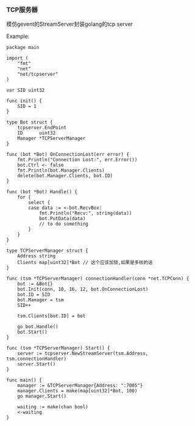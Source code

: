 ### TCP服务器 ###

模仿gevent的StreamServer封装golang的tcp server 


Example:

    package main
    
    import (
    	"fmt"
    	"net"
    	"net/tcpserver"
    )
    
    var SID uint32
    
    func init() {
    	SID = 1
    }
    
    type Bot struct {
    	tcpserver.EndPoint
    	ID      uint32
    	Manager *TCPServerManager
    }
    
    func (bot *Bot) OnConnectionLost(err error) {
    	fmt.Println("Connection Lost:", err.Error())
    	bot.Ctrl <- false
    	fmt.Println(bot.Manager.Clients)
    	delete(bot.Manager.Clients, bot.ID)
    }
    
    func (bot *Bot) Handle() {
    	for {
    		select {
    		case data := <-bot.RecvBox:
    			fmt.Println("Recv:", string(data))
    			bot.PutData(data)
    			// to do something
    		}
    	}
    }
    
    type TCPServerManager struct {
    	Address string
    	Clients map[uint32]*Bot // 这个应该加锁,如果是多核的话
    }
    
    func (tsm *TCPServerManager) connectionHandler(conn *net.TCPConn) {
    	bot := &Bot{}
    	bot.Init(conn, 10, 16, 12, bot.OnConnectionLost)
    	bot.ID = SID
    	bot.Manager = tsm
    	SID++
    
    	tsm.Clients[bot.ID] = bot
    
    	go bot.Handle()
    	bot.Start()
    }
    
    func (tsm *TCPServerManager) Start() {
    	server := tcpserver.NewStreamServer(tsm.Address, tsm.connectionHandler)
    	server.Start()
    }
    
    func main() {
    	manager := &TCPServerManager{Address: ":7005"}
    	manager.Clients = make(map[uint32]*Bot, 100)
    	go manager.Start()
    
    	waiting := make(chan bool)
    	<-waiting
    }
